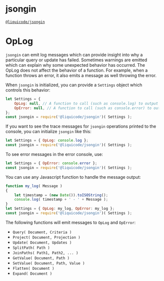 # jsongin
[`@liquicode/jsongin`](https://github.com/liquicode/jsongin)


# OpLog

`jsongin` can emit log messages which can provide insight into why a particular query or update has failed.
Sometimes warnings are emitted which can explain why some unexpected behavior has occurred.
The OpLog does not affect the behavior of a function.
For example, when a function throws an error, it also emits a message as well throwing the error.

When `jsongin` is initialized, you can provide a `Settings` object which controls this behavior:

```js
let Settings = {
	OpLog: null, // A function to call (such as console.log) to output OpLog messages.
	OpError: null, // A function to call (such as console.error) to output OpError messages.
};
const jsongin = require('@liquicode/jsongin')( Settings );
```

If you want to see the trace messages for `jsongin` operations printed to the console,
  you can initialize `jsongin` like this:
```js
let Settings = { OpLog: console.log };
const jsongin = require('@liquicode/jsongin')( Settings );
```

To see error messages in the error console, use:
```js
let Settings = { OpError: console.error };
const jsongin = require('@liquicode/jsongin')( Settings );
```

You can use any Javascript function to handle the message output:
```js
function my_log( Message )
{
	let timestamp = (new Date()).toISOString();
	console.log( timestamp + ' - ' + Message );
}
let Settings = { OpLog: my_log, OpError: my_log };
const jsongin = require('@liquicode/jsongin')( Settings );
```

The following functions will emit messages to `OpLog` and `OpError`:

- `Query( Document, Criteria )`
- `Project( Document, Projection )`
- `Update( Document, Updates )`
- `SplitPath( Path )`
- `JoinPaths( Path1, Path2, ... )`
- `GetValue( Document, Path )`
- `SetValue( Document, Path, Value )`
- `Flatten( Document )`
- `Expand( Document )`
